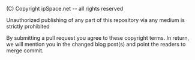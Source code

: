 (C) Copyright ipSpace.net -- all rights reserved

Unauthorized publishing of any part of this repository via any medium is strictly prohibited

By submitting a pull request you agree to these copyright terms. In return, we will mention
you in the changed blog post(s) and point the readers to merge commit.
